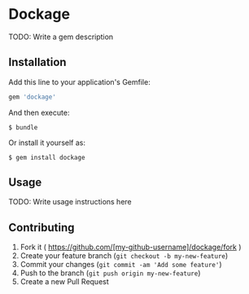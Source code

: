 # Dockage

TODO: Write a gem description

## Installation

Add this line to your application's Gemfile:

```ruby
gem 'dockage'
```

And then execute:

    $ bundle

Or install it yourself as:

    $ gem install dockage

## Usage

TODO: Write usage instructions here

## Contributing

1. Fork it ( https://github.com/[my-github-username]/dockage/fork )
2. Create your feature branch (`git checkout -b my-new-feature`)
3. Commit your changes (`git commit -am 'Add some feature'`)
4. Push to the branch (`git push origin my-new-feature`)
5. Create a new Pull Request
